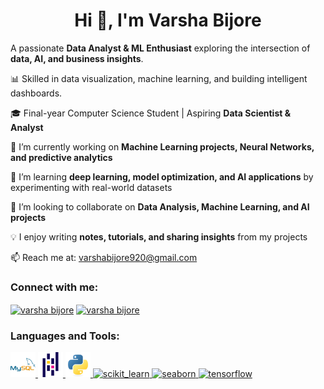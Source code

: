 <h1 align="center">Hi 👋, I'm Varsha Bijore</h1>

 A passionate **Data Analyst & ML Enthusiast**  exploring the intersection of  **data, AI, and business insights**.
 
📊 Skilled in data visualization, machine learning, and building intelligent dashboards. 

🎓 Final-year Computer Science Student | Aspiring **Data Scientist & Analyst**  
 
🔭 I’m currently working on **Machine Learning projects, Neural Networks, and predictive analytics**  

🌱 I’m learning **deep learning, model optimization, and AI applications** by experimenting with real-world datasets  

👯 I’m looking to collaborate on **Data Analysis, Machine Learning, and AI projects**  

💡 I enjoy writing **notes, tutorials, and sharing insights** from my projects  

📫 Reach me at: varshabijore920@gmail.com
<h3 align="left">Connect with me:</h3>
<p align="left">
<a href="https://linkedin.com/in/varsha bijore" target="blank"><img align="center" src="https://raw.githubusercontent.com/rahuldkjain/github-profile-readme-generator/master/src/images/icons/Social/linked-in-alt.svg" alt="varsha bijore" height="30" width="40" /></a>
<a href="https://kaggle.com/varsha bijore" target="blank"><img align="center" src="https://raw.githubusercontent.com/rahuldkjain/github-profile-readme-generator/master/src/images/icons/Social/kaggle.svg" alt="varsha bijore" height="30" width="40" /></a>
</p>

<h3 align="left">Languages and Tools:</h3>
<p align="left"> <a href="https://www.mysql.com/" target="_blank" rel="noreferrer"> <img src="https://raw.githubusercontent.com/devicons/devicon/master/icons/mysql/mysql-original-wordmark.svg" alt="mysql" width="40" height="40"/> </a> <a href="https://pandas.pydata.org/" target="_blank" rel="noreferrer"> <img src="https://raw.githubusercontent.com/devicons/devicon/2ae2a900d2f041da66e950e4d48052658d850630/icons/pandas/pandas-original.svg" alt="pandas" width="40" height="40"/> </a> <a href="https://www.python.org" target="_blank" rel="noreferrer"> <img src="https://raw.githubusercontent.com/devicons/devicon/master/icons/python/python-original.svg" alt="python" width="40" height="40"/> </a> <a href="https://scikit-learn.org/" target="_blank" rel="noreferrer"> <img src="https://upload.wikimedia.org/wikipedia/commons/0/05/Scikit_learn_logo_small.svg" alt="scikit_learn" width="40" height="40"/> </a> <a href="https://seaborn.pydata.org/" target="_blank" rel="noreferrer"> <img src="https://seaborn.pydata.org/_images/logo-mark-lightbg.svg" alt="seaborn" width="40" height="40"/> </a> <a href="https://www.tensorflow.org" target="_blank" rel="noreferrer"> <img src="https://www.vectorlogo.zone/logos/tensorflow/tensorflow-icon.svg" alt="tensorflow" width="40" height="40"/> </a> </p>



 

  
